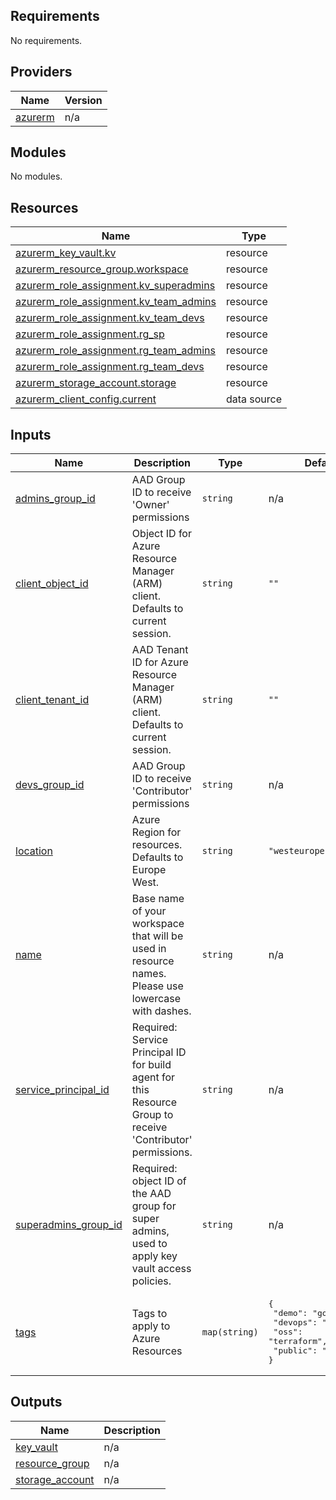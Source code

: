 <!-- BEGIN_TF_DOCS -->
## Requirements

No requirements.

## Providers

| Name | Version |
|------|---------|
| <a name="provider_azurerm"></a> [azurerm](#provider\_azurerm) | n/a |

## Modules

No modules.

## Resources

| Name | Type |
|------|------|
| [azurerm_key_vault.kv](https://registry.terraform.io/providers/hashicorp/azurerm/latest/docs/resources/key_vault) | resource |
| [azurerm_resource_group.workspace](https://registry.terraform.io/providers/hashicorp/azurerm/latest/docs/resources/resource_group) | resource |
| [azurerm_role_assignment.kv_superadmins](https://registry.terraform.io/providers/hashicorp/azurerm/latest/docs/resources/role_assignment) | resource |
| [azurerm_role_assignment.kv_team_admins](https://registry.terraform.io/providers/hashicorp/azurerm/latest/docs/resources/role_assignment) | resource |
| [azurerm_role_assignment.kv_team_devs](https://registry.terraform.io/providers/hashicorp/azurerm/latest/docs/resources/role_assignment) | resource |
| [azurerm_role_assignment.rg_sp](https://registry.terraform.io/providers/hashicorp/azurerm/latest/docs/resources/role_assignment) | resource |
| [azurerm_role_assignment.rg_team_admins](https://registry.terraform.io/providers/hashicorp/azurerm/latest/docs/resources/role_assignment) | resource |
| [azurerm_role_assignment.rg_team_devs](https://registry.terraform.io/providers/hashicorp/azurerm/latest/docs/resources/role_assignment) | resource |
| [azurerm_storage_account.storage](https://registry.terraform.io/providers/hashicorp/azurerm/latest/docs/resources/storage_account) | resource |
| [azurerm_client_config.current](https://registry.terraform.io/providers/hashicorp/azurerm/latest/docs/data-sources/client_config) | data source |

## Inputs

| Name | Description | Type | Default | Required |
|------|-------------|------|---------|:--------:|
| <a name="input_admins_group_id"></a> [admins\_group\_id](#input\_admins\_group\_id) | AAD Group ID to receive 'Owner' permissions | `string` | n/a | yes |
| <a name="input_client_object_id"></a> [client\_object\_id](#input\_client\_object\_id) | Object ID for Azure Resource Manager (ARM) client. Defaults to current session. | `string` | `""` | no |
| <a name="input_client_tenant_id"></a> [client\_tenant\_id](#input\_client\_tenant\_id) | AAD Tenant ID for Azure Resource Manager (ARM) client. Defaults to current session. | `string` | `""` | no |
| <a name="input_devs_group_id"></a> [devs\_group\_id](#input\_devs\_group\_id) | AAD Group ID to receive 'Contributor' permissions | `string` | n/a | yes |
| <a name="input_location"></a> [location](#input\_location) | Azure Region for resources. Defaults to Europe West. | `string` | `"westeurope"` | no |
| <a name="input_name"></a> [name](#input\_name) | Base name of your workspace that will be used in resource names. Please use lowercase with dashes. | `string` | n/a | yes |
| <a name="input_service_principal_id"></a> [service\_principal\_id](#input\_service\_principal\_id) | Required: Service Principal ID for build agent for this Resource Group to receive 'Contributor' permissions. | `string` | n/a | yes |
| <a name="input_superadmins_group_id"></a> [superadmins\_group\_id](#input\_superadmins\_group\_id) | Required: object ID of the AAD group for super admins, used to apply key vault access policies. | `string` | n/a | yes |
| <a name="input_tags"></a> [tags](#input\_tags) | Tags to apply to Azure Resources | `map(string)` | <pre>{<br>  "demo": "governance",<br>  "devops": "true",<br>  "oss": "terraform",<br>  "public": "true"<br>}</pre> | no |

## Outputs

| Name | Description |
|------|-------------|
| <a name="output_key_vault"></a> [key\_vault](#output\_key\_vault) | n/a |
| <a name="output_resource_group"></a> [resource\_group](#output\_resource\_group) | n/a |
| <a name="output_storage_account"></a> [storage\_account](#output\_storage\_account) | n/a |
<!-- END_TF_DOCS -->